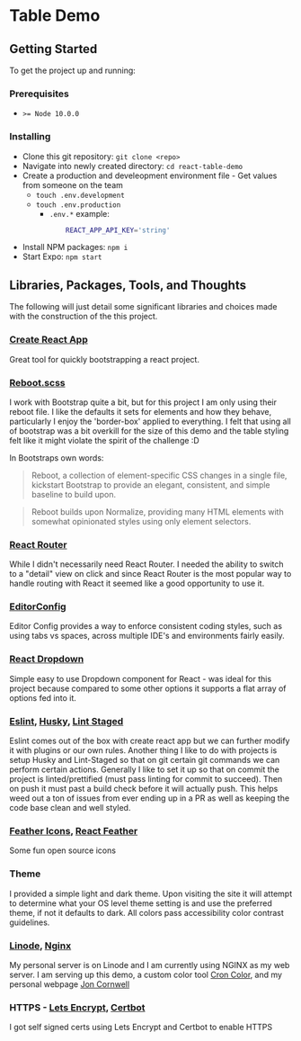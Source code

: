 # Table Demo

## Getting Started
To get the project up and running:

### Prerequisites

- `>= Node 10.0.0`

### Installing

- Clone this git repository: `git clone <repo>`
- Navigate into newly created directory: `cd react-table-demo`
- Create a production and develeopment environment file - Get values from someone on the team
  - `touch .env.development`
  - `touch .env.production`
	- `.env.*` example: 
		```bash 
			REACT_APP_API_KEY='string'
		```
- Install NPM packages: `npm i`
- Start Expo: `npm start`

## Libraries, Packages, Tools, and Thoughts

The following will just detail some significant libraries and choices made with the construction of the this project.

### [Create React App](https://github.com/facebook/create-react-app)
Great tool for quickly bootstrapping a react project.

### [Reboot.scss](https://getbootstrap.com/docs/4.0/content/reboot/)

I work with Bootstrap quite a bit, but for this project I am only using their reboot file. I like the defaults it sets for elements and how they behave, particularly I enjoy the 'border-box' applied to everything. I felt that using all of bootstrap was a bit overkill for the size of this demo and the table styling felt like it might violate the spirit of the challenge :D

In Bootstraps own words:

> Reboot, a collection of element-specific CSS changes in a single file, kickstart Bootstrap to provide an elegant, consistent, and simple baseline to build upon.

> Reboot builds upon Normalize, providing many HTML elements with somewhat opinionated styles using only element selectors.

### [React Router](https://reacttraining.com/react-router/web/guides/quick-start)

While I didn't necessarily need React Router. I needed the ability to switch to a "detail" view on click and since React Router is the most popular way to handle routing with React it seemed like a good opportunity to use it.

### [EditorConfig](https://editorconfig.org/)

Editor Config provides a way to enforce consistent coding styles, such as using tabs vs spaces, across multiple IDE's and environments fairly easily.

### [React Dropdown](https://www.npmjs.com/package/react-dropdown)
Simple easy to use Dropdown component for React - was ideal for this project because compared to some other options it supports a flat array of options fed into it.

### [Eslint](https://eslint.org/), [Husky](https://github.com/typicode/husky), [Lint Staged](https://github.com/okonet/lint-staged)
Eslint comes out of the box with create react app but we can further modify it with plugins or our own rules. Another thing I like to do with projects is setup Husky and Lint-Staged so that on git certain git commands we can perform certain actions. Generally I like to set it up so that on commit the project is linted/prettified (must pass linting for commit to succeed). Then on push it must past a build check before it will actually push. This helps weed out a ton of issues from ever ending up in a PR as well as keeping the code base clean and well styled.

### [Feather Icons](https://feathericons.com/), [React Feather](https://github.com/feathericons/react-feather)
Some fun open source icons

### Theme
I provided a simple light and dark theme. Upon visiting the site it will attempt to determine what your OS level theme setting is and use the preferred theme, if not it defaults to dark. All colors pass accessibility color contrast guidelines.

### [Linode](), [Nginx](https://www.nginx.com/)
My personal server is on Linode and I am currently using NGINX as my web server. I am serving up this demo, a custom color tool [Cron Color](https://croncolor.com), and my personal webpage [Jon Cornwell](https://joncornwell.com)

### HTTPS - [Lets Encrypt](https://letsencrypt.org/), [Certbot](https://certbot.eff.org/)
I got self signed certs using Lets Encrypt and Certbot to enable HTTPS
